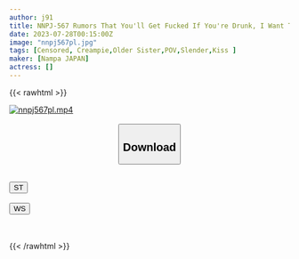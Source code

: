 ```yaml
---
author: j91
title: NNPJ-567 Rumors That You'll Get Fucked If You're Drunk, I Want To Fuck A Super Hot Woman At A High Ranking Membership Lounge Continuously Dropping Luxury Champagne And Bringing Her To A Luxury Hotel! Momo
date: 2023-07-28T00:15:00Z
image: "nnpj567pl.jpg"
tags: [Censored, Creampie,Older Sister,POV,Slender,Kiss	]
maker: [Nampa JAPAN]
actress: []
---
```



{{< rawhtml >}}

<div class="video" data-videoid="2OYkQlVq3XSZXdD">
    <a href="javascript:;">
        <img src="https://my.j91.asia/posts/nnpj567pl/nnpj567pl.jpg" width="WIDTH" height="HEIGHT" alt="nnpj567pl.mp4" loading="lazy">
    </a>
</div>

<script type="text/javascript" src="https://j91.asia/asset/on-demand-st.js"></script>

<br>
  <link rel="stylesheet" href="https://j91.asia/asset/bs5.css">
  
  <center>
  <button class="btn btn-primary" type="button" data-bs-toggle="collapse" data-bs-target=".multi-collapse" aria-expanded="false" aria-controls="multiCollapseExample1 multiCollapseExample2"><h2>Download</h2></button></center>
</p>
<div class="row">
  <div class="col">
    <div class="collapse multi-collapse" id="multiCollapseExample1">
      <div class="card card-body">
	      	      <br>
<div class="buttons">  
<a href="https://streamtape.to/v/2OYkQlVq3XSZXdD"><button class="btn-hover color-3"><i class="fa fa-download"></i> ST</button></a></div>
    </div>
  </div>
</div>
  <div class="col">
    <div class="collapse multi-collapse" id="multiCollapseExample2">
      <div class="card card-body">
	      <br>
<div class="buttons">
    <a href="https://wolfstream.tv/b22ufzlvdg0x.html"><button class="btn-hover color-9"><i class="fa fa-download"></i> WS</button></a></div>
<br><br>
      </div>
    </div>
  </div>
</div>

{{< /rawhtml >}}